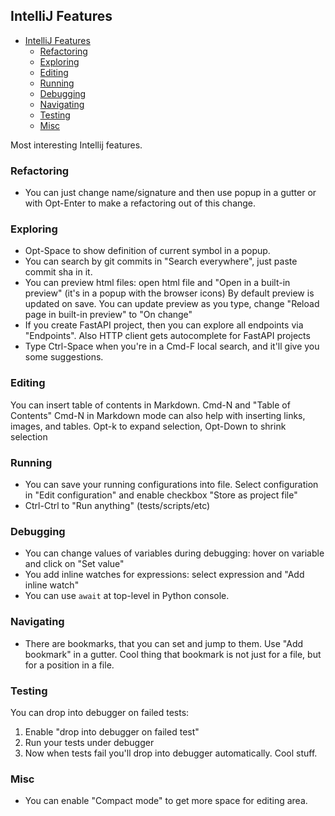 ## IntelliJ Features

<!-- TOC -->
  * [IntelliJ Features](#intellij-features)
    * [Refactoring](#refactoring)
    * [Exploring](#exploring)
    * [Editing](#editing)
    * [Running](#running)
    * [Debugging](#debugging)
    * [Navigating](#navigating)
    * [Testing](#testing)
    * [Misc](#misc)
<!-- TOC -->

Most interesting Intellij features.

### Refactoring
* You can just change name/signature and then use popup in a gutter or with Opt-Enter
  to make a refactoring out of this change.

### Exploring
* Opt-Space to show definition of current symbol in a popup.
* You can search by git commits in "Search everywhere", just paste commit sha in it.
* You can preview html files: open html file and "Open in a built-in preview" (it's in a popup with the browser icons)
  By default preview is updated on save. You can update preview as you type, change "Reload page in built-in preview" to "On change"
* If you create FastAPI project, then you can explore all endpoints via "Endpoints".
  Also HTTP client gets autocomplete for FastAPI projects
* Type Ctrl-Space when you're in a Cmd-F local search, and it'll give you some suggestions.

### Editing
You can insert table of contents in Markdown. Cmd-N and "Table of Contents"
Cmd-N in Markdown mode can also help with inserting links, images, and tables.
Opt-k to expand selection, Opt-Down to shrink selection

### Running
* You can save your running configurations into file.
  Select configuration in "Edit configuration" and enable checkbox "Store as project file"
* Ctrl-Ctrl to "Run anything" (tests/scripts/etc) 


### Debugging
* You can change values of variables during debugging: hover on variable and click on "Set value"
* You add inline watches for expressions: select expression and "Add inline watch"
* You can use `await` at top-level in Python console. 

### Navigating
* There are bookmarks, that you can set and jump to them. Use "Add bookmark" in a gutter.
  Cool thing that bookmark is not just for a file, but for a position in a file.


### Testing
You can drop into debugger on failed tests:
1. Enable "drop into debugger on failed test"
2. Run your tests under debugger
3. Now when tests fail you'll drop into debugger automatically. Cool stuff.


### Misc
* You can enable "Compact mode" to get more space for editing area.
